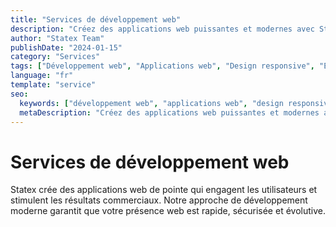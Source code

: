 ```yaml
---
title: "Services de développement web"
description: "Créez des applications web puissantes et modernes avec Statex. Des sites web responsifs aux plateformes web complexes, nous offrons des expériences utilisateur exceptionnelles."
author: "Statex Team"
publishDate: "2024-01-15"
category: "Services"
tags: ["Développement web", "Applications web", "Design responsive", "Expérience utilisateur", "Web moderne"]
language: "fr"
template: "service"
seo:
  keywords: ["développement web", "applications web", "design responsive", "expérience utilisateur", "web moderne"]
  metaDescription: "Créez des applications web puissantes et modernes avec Statex. Des sites web responsifs aux plateformes web complexes, nous offrons des expériences utilisateur exceptionnelles."
---
```


# Services de développement web

Statex crée des applications web de pointe qui engagent les utilisateurs et stimulent les résultats commerciaux. Notre approche de développement moderne garantit que votre présence web est rapide, sécurisée et évolutive. 